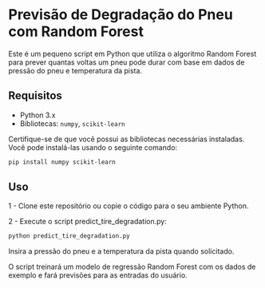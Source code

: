 # Previsão de Degradação do Pneu com Random Forest

Este é um pequeno script em Python que utiliza o algoritmo Random Forest para prever quantas voltas um pneu pode durar com base em dados de pressão do pneu e temperatura da pista.

## Requisitos

- Python 3.x
- Bibliotecas: `numpy`, `scikit-learn`

Certifique-se de que você possui as bibliotecas necessárias instaladas. Você pode instalá-las usando o seguinte comando:

```bash
pip install numpy scikit-learn
```

## Uso
1 - Clone este repositório ou copie o código para o seu ambiente Python.

2 - Execute o script predict_tire_degradation.py:

```bash
python predict_tire_degradation.py
```

Insira a pressão do pneu e a temperatura da pista quando solicitado.

O script treinará um modelo de regressão Random Forest com os dados de exemplo e fará previsões para as entradas do usuário.
